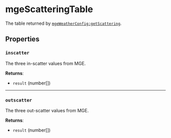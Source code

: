 # mgeScatteringTable
<div class="search_terms" style="display: none">mgescatteringtable</div>

<!---
	This file is autogenerated. Do not edit this file manually. Your changes will be ignored.
	More information: https://github.com/MWSE/MWSE/tree/master/docs
-->

The table returned by [`mgeWeatherConfig:getScattering`](https://mwse.github.io/MWSE/types/mgeWeatherConfig/).

## Properties

### `inscatter`
<div class="search_terms" style="display: none">inscatter</div>

The three in-scatter values from MGE.

**Returns**:

* `result` (number[])

***

### `outscatter`
<div class="search_terms" style="display: none">outscatter</div>

The three out-scatter values from MGE.

**Returns**:

* `result` (number[])

